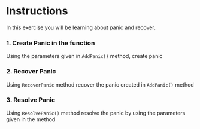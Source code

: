 # Instructions

In this exercise you will be learning about panic and recover.

### 1. Create Panic in the function

Using the parameters given in `AddPanic()` method, create panic

### 2. Recover Panic

Using `RecoverPanic` method recover the panic created in `AddPanic()` method

### 3. Resolve Panic

Using `ResolvePanic()` method resolve the panic by using the parameters given in the method 

